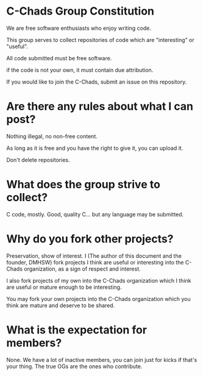 # C-Chads Group Constitution

We are free software enthusiasts who enjoy writing code.

This group serves to collect repositories of code which are "interesting" or
"useful".

All code submitted must be free software.

if the code is not your own, it must contain due attribution.

If you would like to join the C-Chads, submit an issue on this repository.

# Are there any rules about what I can post?

Nothing illegal, no non-free content.

As long as it is free and you have the right to give it, you can upload it.

Don't delete repositories.

# What does the group strive to collect?

C code, mostly. Good, quality C... but any language may be submitted.

# Why do you fork other projects?

Preservation, show of interest. I (The author of this document and the founder, DMHSW) fork projects I think are useful or interesting into the C-Chads organization, as a sign of respect and interest.

I also fork projects of my own into the C-Chads organization which I think are useful or mature enough to be interesting.

You may fork your own projects into the C-Chads organization which you think are mature and deserve to be shared.

# What is the expectation for members?

None. We have a lot of inactive members, you can join just for kicks if that's your thing. The true OGs are the ones who contribute.
